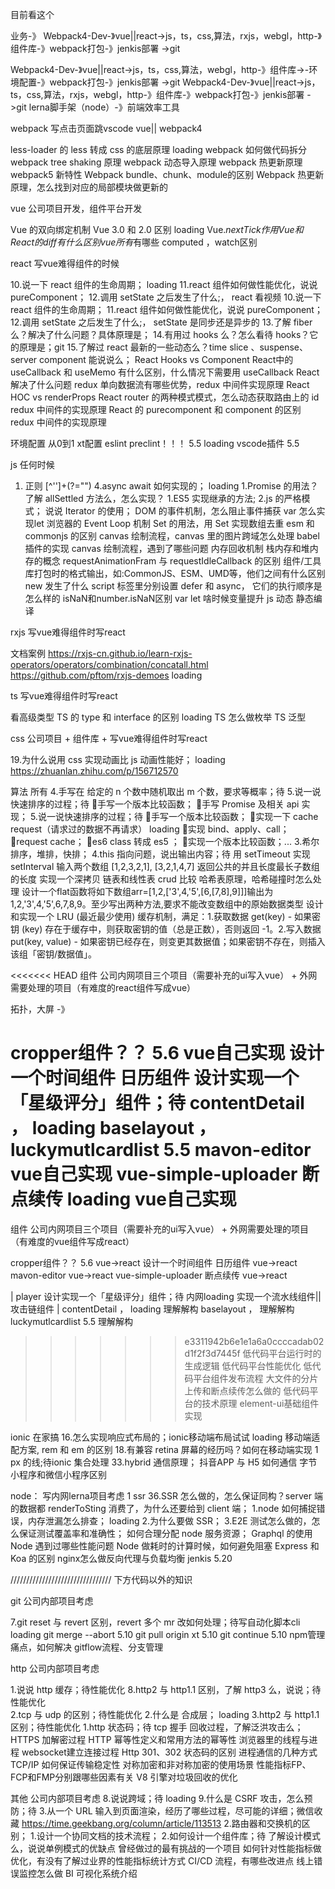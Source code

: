 目前看这个


业务-》 Webpack4-Dev-》vue||react->js，ts，css,算法，rxjs，webgl，http-》组件库-》webpack打包-》jenkis部署 ->git


Webpack4-Dev-》vue||react->js，ts，css,算法，webgl，http-》组件库->-环境配置-》webpack打包-》jenkis部署 ->git
Webpack4-Dev-》vue||react->js，ts，css,算法，rxjs，webgl，http-》组件库-》webpack打包-》jenkis部署 ->git
lerna脚手架（node）-》前端效率工具



webpack  写点击页面跳vscode vue|| webpack4

less-loader 的 less 转成 css 的底层原理   loading
webpack 如何做代码拆分
webpack tree shaking 原理
webpack 动态导入原理
webpack 热更新原理
webpack5 新特性
Webpack bundle、chunk、module的区别
Webpack 热更新原理，怎么找到对应的局部模块做更新的


vue   公司项目开发，组件平台开发

Vue 的双向绑定机制
Vue 3.0 和 2.0 区别   loading
Vue.$nextTick 作用
Vue 和 React 的 diff 有什么区别
vue所有$有哪些
computed ，watch区别


react  写vue难得组件的时候

10.说一下 react 组件的生命周期；             loading
11.react 组件如何做性能优化，说说 pureComponent；
12.调用 setState 之后发生了什么;，
react   看视频
10.说一下 react 组件的生命周期；
11.react 组件如何做性能优化，说说 pureComponent；
12.调用 setState 之后发生了什么;，
setState 是同步还是异步的
13.了解 fiber 么？解决了什么问题？具体原理是；
14.有用过 hooks 么？怎么看待 hooks？它的原理是；git
15.了解过 react 最新的一些动态么？time slice 、suspense、server component 能说说么；
React Hooks vs Component
React中的 useCallback 和 useMemo 有什么区别，什么情况下需要用 useCallback
React 解决了什么问题
redux 单向数据流有哪些优势，redux 中间件实现原理
React HOC vs renderProps
React router 的两种模式模式，怎么动态获取路由上的 id
redux 中间件的实现原理
React 的 purecomponent 和 component 的区别
redux 中间件的实现原理


环境配置  从0到1 xt配置
eslint  preclint！！！  5.5  loading
vscode插件  5.5

js  任何时候

1.   正则  [^'']+(?="")
4.async await 如何实现的； loading
1.Promise 的用法？了解 allSettled 方法么，怎么实现？
1.ES5 实现继承的方法;
2.js 的严格模式；
说说 Iterator 的使用；
DOM 的事件机制，怎么阻止事件捕获
var 怎么实现let
浏览器的 Event Loop 机制
Set 的用法，用 Set 实现数组去重
esm 和 commonjs 的区别
canvas 绘制流程，canvas 里的图片跨域怎么处理
babel 插件的实现
canvas 绘制流程，遇到了哪些问题
内存回收机制
栈内存和堆内存的概念
requestAnimationFram 与 requestIdleCallback 的区别
组件/工具库打包时的格式输出，如:CommonJS、ESM、UMD等，他们之间有什么区别
new 发生了什么
script 标签里分别设置 defer 和 async， 它们的执行顺序是怎么样的
isNaN和number.isNaN区别
var let 啥时候变量提升
js 动态 静态编译


rxjs 写vue难得组件时写react

文档案例
https://rxjs-cn.github.io/learn-rxjs-operators/operators/combination/concatall.html
https://github.com/pftom/rxjs-demoes   loading



ts 写vue难得组件时写react

看高级类型
TS 的 type 和 interface 的区别   loading
TS 怎么做枚举
TS 泛型


css 公司项目 + 组件库 +  写vue难得组件时写react

19.为什么说用 css 实现动画比 js 动画性能好；  loading
https://zhuanlan.zhihu.com/p/156712570


算法 所有
4.手写在 给定的 n 个数中随机取出 m 个数，要求等概率；待
5.说一说快速排序的过程；待
手写一个版本比较函数；
手写 Promise 及相关 api 实现；
5.说一说快速排序的过程；待
手写一个版本比较函数；
实现一下 cache request（请求过的数据不再请求）   loading
实现 bind、apply、call；
request cache；
es6 class 转成 es5 ；
实现一个版本比较函数；...
3.希尔排序，堆排，快排；
4.this 指向问题，说出输出内容；待
用 setTimeout 实现 setInterval
输入两个数组 [1,2,3,2,1], [3,2,1,4,7]  返回公共的并且长度最长子数组的长度
实现一个深拷贝
链表和线性表 crud 比较
哈希表原理，哈希碰撞时怎么处理
设计一个flat函数将如下数组arr=[1,2,['3',4,'5',[6,[7,8],9]]]输出为1,2,'3',4,'5',6,7,8,9。至少写出两种方法,要求不能改变数组中的原始数据类型
设计和实现一个 LRU (最近最少使用) 缓存机制，满足：1.获取数据 get(key) - 如果密钥 (key) 存在于缓存中，则获取密钥的值（总是正数），否则返回 -1。2.写入数据 put(key, value) - 如果密钥已经存在，则变更其数据值；如果密钥不存在，则插入该组「密钥/数据值」。



<<<<<<< HEAD
组件   公司内网项目三个项目（需要补充的ui写入vue）  +  外网需要处理的项目（有难度的react组件写成vue）

拓扑，大屏 -》

cropper组件？？ 5.6  vue自己实现
设计一个时间组件 日历组件
设计实现一个「星级评分」组件；待
contentDetail ，   loading
baselayout ，
 luckymutlcardlist  5.5
mavon-editor  vue自己实现
vue-simple-uploader 断点续传  loading  vue自己实现
=======
组件   公司内网项目三个项目（需要补充的ui写入vue）  +  外网需要处理的项目（有难度的vue组件写成react）

cropper组件？？ 5.6   vue->react
设计一个时间组件 日历组件  vue->react
mavon-editor             vue->react
vue-simple-uploader 断点续传  vue->react

|
player 
设计实现一个「星级评分」组件；待    内网loading
实现一个流水线组件||攻击链组件 
|
contentDetail ，   loading    理解解构
baselayout ，                   理解解构
luckymutlcardlist  5.5           理解解构


>>>>>>> e3311942b6e1e1a6a0ccccadab02d1f2f3d7445f
低代码平台运行时的生成逻辑
低代码平台性能优化
低代码平台组件发布流程
大文件的分片上传和断点续传怎么做的
低代码平台的技术原理
element-ui基础组件实现


ionic  在家搞
16.怎么实现响应式布局的；ionic移动端布局试试   loading
移动端适配方案, rem 和 em 的区别
18.有兼容 retina 屏幕的经历吗？如何在移动端实现 1 px 的线;待ionic 集合处理
33.hybrid 通信原理；
抖音APP 与 H5 如何通信
字节小程序和微信小程序区别


node： 写内网lerna项目考虑
1 ssr
36.SSR 怎么做的，怎么保证同构？server 端的数据都 renderToSting 消费了，为什么还要给到 client 端；
1.node 如何捕捉错误，内存泄漏怎么排查；  loading
2.为什么要做 SSR；
3.E2E 测试怎么做的，怎么保证测试覆盖率和准确性；
如何合理分配 node 服务资源；
Graphql 的使用
Node 遇到过哪些性能问题
Node 做耗时的计算时候，如何避免阻塞
Express 和 Koa 的区别
nginx怎么做反向代理与负载均衡
jenkis 5.20


//////////////////////////////// 下方代码以外的知识

git  公司内部项目考虑

7.git reset 与 revert 区别，revert 多个 mr 改如何处理；待写自动化脚本cli  loading
git merge --abort  5.10
git pull origin xt  5.10
git continue  5.10
npm管理痛点，如何解决
gitflow流程、分支管理


http  公司内部项目考虑

1.说说 http 缓存；待性能优化
8.http2 与 http1.1 区别，了解 http3 么，说说；待性能优化    
2.tcp 与 udp 的区别；待性能优化
2.什么是 合成层；   loading
3.http2 与 http1.1 区别；待性能优化
1.http 状态码；待
tcp 握手 回收过程，了解泛洪攻击么；
HTTPS 加解密过程
HTTP 幂等性定义和常用方法的幂等性
浏览器里的线程与进程
websocket建立连接过程
Http 301、302 状态码的区别
进程通信的几种方式
TCP/IP 如何保证传输稳定性
对称加密和非对称加密的使用场景
性能指标FP、FCP和FMP分别跟哪些因素有关
V8 引擎对垃圾回收的优化


其他  公司内部项目考虑
8.说说跨域；待    loading
9.什么是 CSRF 攻击，怎么预防；待
3.从一个 URL 输入到页面渲染，经历了哪些过程，尽可能的详细；微信收藏
https://time.geekbang.org/column/article/113513
2.路由器和交换机的区别；
1.设计一个协同文档的技术流程；
2.如何设计一个组件库；待
了解设计模式么，说说单例模式的优缺点
曾经做过的最有挑战的一个项目
如何针对性能指标做优化，有没有了解过业界的性能指标统计方式
CI/CD 流程，有哪些改进点
线上错误监控怎么做
BI 可视化系统介绍

